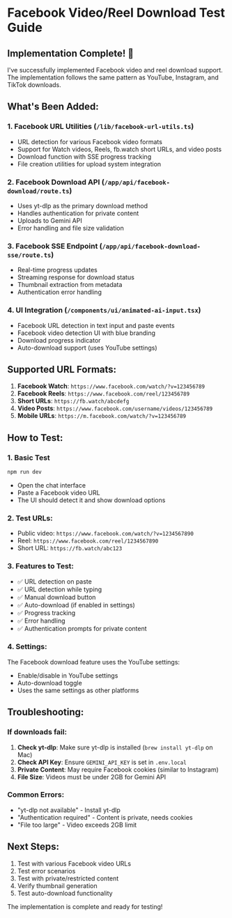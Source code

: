 # Facebook Video/Reel Download Test Guide

## Implementation Complete! 🎉

I've successfully implemented Facebook video and reel download support. The implementation follows the same pattern as YouTube, Instagram, and TikTok downloads.

## What's Been Added:

### 1. **Facebook URL Utilities** (`/lib/facebook-url-utils.ts`)
- URL detection for various Facebook video formats
- Support for Watch videos, Reels, fb.watch short URLs, and video posts
- Download function with SSE progress tracking
- File creation utilities for upload system integration

### 2. **Facebook Download API** (`/app/api/facebook-download/route.ts`)
- Uses yt-dlp as the primary download method
- Handles authentication for private content
- Uploads to Gemini API
- Error handling and file size validation

### 3. **Facebook SSE Endpoint** (`/app/api/facebook-download-sse/route.ts`)
- Real-time progress updates
- Streaming response for download status
- Thumbnail extraction from metadata
- Authentication error handling

### 4. **UI Integration** (`/components/ui/animated-ai-input.tsx`)
- Facebook URL detection in text input and paste events
- Facebook video detection UI with blue branding
- Download progress indicator
- Auto-download support (uses YouTube settings)

## Supported URL Formats:

1. **Facebook Watch**: `https://www.facebook.com/watch/?v=123456789`
2. **Facebook Reels**: `https://www.facebook.com/reel/123456789`
3. **Short URLs**: `https://fb.watch/abcdefg`
4. **Video Posts**: `https://www.facebook.com/username/videos/123456789`
5. **Mobile URLs**: `https://m.facebook.com/watch/?v=123456789`

## How to Test:

### 1. Basic Test
```bash
npm run dev
```
- Open the chat interface
- Paste a Facebook video URL
- The UI should detect it and show download options

### 2. Test URLs:
- Public video: `https://www.facebook.com/watch/?v=1234567890`
- Reel: `https://www.facebook.com/reel/1234567890`
- Short URL: `https://fb.watch/abc123`

### 3. Features to Test:
- ✅ URL detection on paste
- ✅ URL detection while typing
- ✅ Manual download button
- ✅ Auto-download (if enabled in settings)
- ✅ Progress tracking
- ✅ Error handling
- ✅ Authentication prompts for private content

### 4. Settings:
The Facebook download feature uses the YouTube settings:
- Enable/disable in YouTube settings
- Auto-download toggle
- Uses the same settings as other platforms

## Troubleshooting:

### If downloads fail:
1. **Check yt-dlp**: Make sure yt-dlp is installed (`brew install yt-dlp` on Mac)
2. **Check API Key**: Ensure `GEMINI_API_KEY` is set in `.env.local`
3. **Private Content**: May require Facebook cookies (similar to Instagram)
4. **File Size**: Videos must be under 2GB for Gemini API

### Common Errors:
- "yt-dlp not available" - Install yt-dlp
- "Authentication required" - Content is private, needs cookies
- "File too large" - Video exceeds 2GB limit

## Next Steps:

1. Test with various Facebook video URLs
2. Test error scenarios
3. Test with private/restricted content
4. Verify thumbnail generation
5. Test auto-download functionality

The implementation is complete and ready for testing!